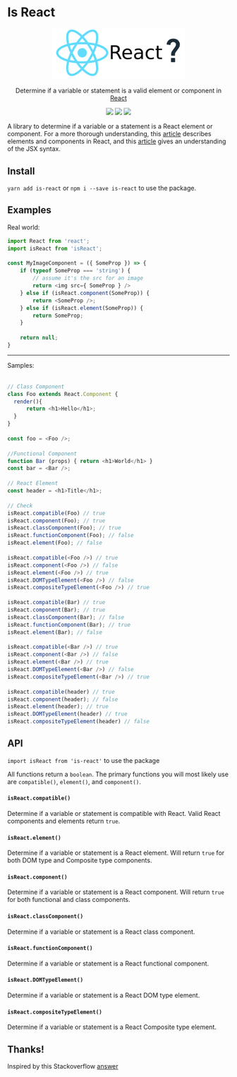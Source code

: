 # Is React

<p align="center">
  <a href="https://reacttraining.com/react-router/">
    <img alt="react-router" src="is-react.png" width="300">
  </a>
</p>

<p align="center">
  Determine if a variable or statement is a valid element or component in <a href="https://facebook.github.io/react">React</a>
</p>

<p align="center">
  <a href="https://www.npmjs.com/package/is-react"><img src="https://img.shields.io/npm/v/is-react.svg?style=flat-square"></a>
  <a href="https://www.npmjs.com/package/is-react"><img src="https://img.shields.io/npm/dm/is-react.svg?style=flat-square"></a>
  <a href="https://travis-ci.org/treyhuffine/is-react"><img src="https://img.shields.io/travis/treyhuffine/is-react/master.svg?style=flat-square"></a>
</p>

A library to determine if a variable or a statement is a React element or component.
For a more thorough understanding, this  [article](https://facebook.github.io/react/blog/2015/12/18/react-components-elements-and-instances.html) describes elements and components in React, and this [article](https://facebook.github.io/react/docs/jsx-in-depth.html)
gives an understanding of the JSX syntax.

## Install

`yarn add is-react` or `npm i --save is-react` to use the package.

## Examples

Real world:
```javascript
import React from 'react';
import isReact from 'isReact';

const MyImageComponent = ({ SomeProp }) => {
    if (typeof SomeProp === 'string') {
        // assume it's the src for an image
        return <img src={ SomeProp } />
    } else if (isReact.component(SomeProp)) {
        return <SomeProp />;
    } else if (isReact.element(SomeProp)) {
        return SomeProp;
    }

    return null;
}
```
______________________

Samples:
```javascript

// Class Component
class Foo extends React.Component {
  render(){
      return <h1>Hello</h1>;
  }
}

const foo = <Foo />;

//Functional Component
function Bar (props) { return <h1>World</h1> }
const bar = <Bar />;

// React Element
const header = <h1>Title</h1>;

// Check
isReact.compatible(Foo) // true
isReact.component(Foo); // true
isReact.classComponent(Foo); // true
isReact.functionComponent(Foo); // false
isReact.element(Foo); // false

isReact.compatible(<Foo />) // true
isReact.component(<Foo />) // false
isReact.element(<Foo />) // true
isReact.DOMTypeElement(<Foo />) // false
isReact.compositeTypeElement(<Foo />) // true

isReact.compatible(Bar) // true
isReact.component(Bar); // true
isReact.classComponent(Bar); // false
isReact.functionComponent(Bar); // true
isReact.element(Bar); // false

isReact.compatible(<Bar />) // true
isReact.component(<Bar />) // false
isReact.element(<Bar />) // true
isReact.DOMTypeElement(<Bar />) // false
isReact.compositeTypeElement(<Bar />) // true

isReact.compatible(header) // true
isReact.component(header); // false
isReact.element(header); // true
isReact.DOMTypeElement(header) // true
isReact.compositeTypeElement(header) // false
```

## API
`import isReact from 'is-react'` to use the package

All functions return a `boolean`. The primary functions you will most likely
use are `compatible()`, `element()`, and `component()`.

#### `isReact.compatible()`

Determine if a variable or statement is compatible with React. Valid React
components and elements return `true`.

#### `isReact.element()`

Determine if a variable or statement is a React element. Will return `true`
for both DOM type and Composite type components.

#### `isReact.component()`

Determine if a variable or statement is a React component. Will return `true`
for both functional and class components.

#### `isReact.classComponent()`

Determine if a variable or statement is a React class component.

#### `isReact.functionComponent()`

Determine if a variable or statement is a React functional component.

#### `isReact.DOMTypeElement()`

Determine if a variable or statement is a React DOM type element.

#### `isReact.compositeTypeElement()`

Determine if a variable or statement is a React Composite type element.

## Thanks!

Inspired by this Stackoverflow [answer](http://stackoverflow.com/a/41658173)
